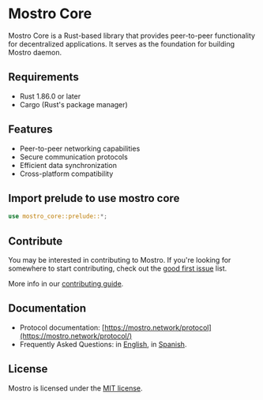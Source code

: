 # Mostro Core

Mostro Core is a Rust-based library that provides peer-to-peer functionality for decentralized applications. It serves as the foundation for building Mostro daemon.

## Requirements

- Rust 1.86.0 or later
- Cargo (Rust's package manager)

## Features

- Peer-to-peer networking capabilities
- Secure communication protocols
- Efficient data synchronization
- Cross-platform compatibility

## Import prelude to use mostro core

```rust
use mostro_core::prelude::*;
```

## Contribute

You may be interested in contributing to Mostro. If you're looking for somewhere to start contributing, check out the [good first issue](https://github.com/MostroP2P/mostro-core/labels/good%20first%20issue) list.

More info in our [contributing guide](contributing.md).

## Documentation

- Protocol documentation: [https://mostro.network/protocol](https://mostro.network/protocol/)
- Frequently Asked Questions: in [English](https://mostro.network/docs-english/), in [Spanish](https://mostro.network/docs-spanish/).

## License

Mostro is licensed under the [MIT license](LICENSE).